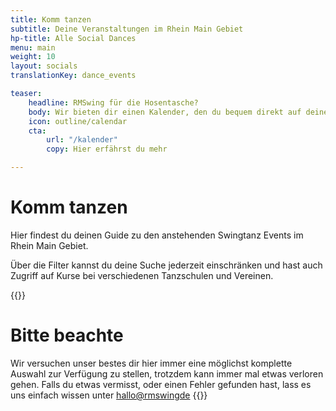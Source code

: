 ```yaml
---
title: Komm tanzen
subtitle: Deine Veranstaltungen im Rhein Main Gebiet
hp-title: Alle Social Dances
menu: main
weight: 10
layout: socials
translationKey: dance_events

teaser:
    headline: RMSwing für die Hosentasche?
    body: Wir bieten dir einen Kalender, den du bequem direkt auf deinem Smartphone immer dabei haben kannst.
    icon: outline/calendar
    cta:
        url: "/kalender"
        copy: Hier erfährst du mehr

---
```

# Komm tanzen

Hier findest du deinen Guide zu den anstehenden Swingtanz Events im Rhein Main Gebiet.

Über die Filter kannst du deine Suche jederzeit einschränken und hast auch Zugriff auf Kurse bei verschiedenen Tanzschulen und Vereinen.

{{<info>}}
# Bitte beachte

Wir versuchen unser bestes dir hier immer eine möglichst komplette Auswahl zur Verfügung zu stellen, trotzdem kann immer mal etwas verloren gehen. Falls du etwas vermisst, oder einen Fehler gefunden hast, lass es uns einfach wissen unter [hallo@rmswingde](mailto:hallo@rmswing.de)
{{</info>}}
